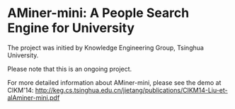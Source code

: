 AMiner-mini: A People Search Engine for University
===========
The project was initied by Knowledge Engineering Group, Tsinghua University.

Please note that this is an ongoing project.

For more detailed information about AMiner-mini, please see the demo at CIKM'14:
http://keg.cs.tsinghua.edu.cn/jietang/publications/CIKM14-Liu-et-alAminer-mini.pdf
